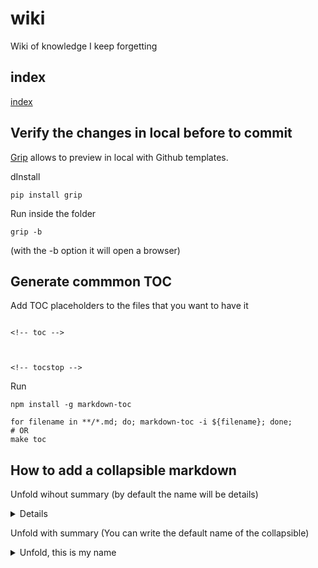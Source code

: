 # wiki
Wiki of knowledge I keep forgetting

## index

[index](index.md)

## Verify the changes in local before to commit

[Grip](https://github.com/joeyespo/grip) allows to preview in local with Github templates.

dInstall

```
pip install grip

```

Run inside the folder
```
grip -b
```
(with the -b option it will open a browser)

## Generate commmon TOC

Add TOC placeholders to the files that you want to have it
```

<!-- toc -->



<!-- tocstop -->

```

Run
```
npm install -g markdown-toc

for filename in **/*.md; do; markdown-toc -i ${filename}; done;
# OR
make toc
```

## How to add a collapsible markdown

Unfold wihout summary (by default the name will be details)
<details>
<p>

#### Hide header

```
hide code
```
</p>
</details>

Unfold with summary (You can write the default name of the collapsible)
<details><summary>Unfold, this is my name</summary>
<p>

#### Hide header

```
hide code
```
</p>
</details>
